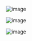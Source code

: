 ![image](https://github.com/user-attachments/assets/1acd8e5f-fa0d-4e31-9cc2-5f74d4bd8e5e)


![image](https://github.com/user-attachments/assets/3dc3453e-1a18-4eb3-a9ca-08b5fc1dd141)


![image](https://github.com/user-attachments/assets/384c9e83-a96a-4fa0-a453-9431e6846844)
